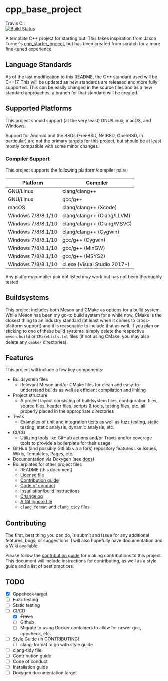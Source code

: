 # cpp_base_project

Travis CI:\
[![Build Status](https://travis-ci.com/jharmer95/cpp_base_project.svg?branch=master)](https://travis-ci.com/jharmer95/cpp_base_project)

A template C++ project for starting out. This takes inspiration from Jason Turner's [cpp_starter_project](https://github.com/lefticus/cpp_starter_project), but has been created from scratch for a more fine-tuned experience.

## Language Standards

As of the last modification to this README, the C++ standard used will be C++17. This will be updated as new standards are released and more fully supported. This can be easily changed in the source files and as a new standard approaches, a branch for that standard will be created.

## Supported Platforms

This project should support (at the very least) GNU/Linux, macOS, and Windows.

Support for Android and the BSDs (FreeBSD, NetBSD, OpenBSD, in particular) are not the primary targets for this project, but should be at least mostly compatible with some minor changes.

### Compiler Support

This project supports the following platform/compiler pairs:

| Platform | Compiler |
| --- | --- |
| GNU/Linux | clang/clang++ |
| GNU/Linux | gcc/g++ |
| macOS | clang/clang++ (Xcode) |
| Windows 7/8/8.1/10 | clang/clang++ (Clang/LLVM) |
| Windows 7/8/8.1/10 | clang/clang++ (Clang/MSVC) |
| Windows 7/8/8.1/10 | clang/clang++ (Cygwin) |
| Windows 7/8/8.1/10 | gcc/g++ (Cygwin) |
| Windows 7/8/8.1/10 | gcc/g++ (MinGW) |
| Windows 7/8/8.1/10 | gcc/g++ (MSYS2) |
| Windows 7/8/8.1/10 | cl.exe (Visual Studio 2017+) |

Any platform/compiler pair not listed _may_ work but has not been thoroughly tested.

## Buildsystems

This project includes both Meson and CMake as options for a build system. While Meson has been my go-to build system for a while now, CMake is the closest thing to an industry standard (at least when it comes to cross-platform support) and it is reasonable to include that as well. If you plan on sticking to one of these build systems, simply delete the respective `meson.build` or `CMakeLists.txt` files (if not using CMake, you may also delete any `cmake/` directories).

## Features

This project will include a few key components:

- Buildsystem files
  - Relevant Meson and/or CMake files for clean and easy-to-understand builds as well as efficient compilation and linking
- Project structure
  - A project layout consisting of buildsystem files, configuration files, source files, header files, scripts & tools, testing files, etc. all properly placed in the appropriate directories
- Tests
  - Examples of unit and integration tests as well as fuzz testing, static testing, static analysis, dynamic analysis, etc.
- CI/CD
  - Utilizing tools like GitHub actions and/or Travis and/or coverage tools to provide a boilerplate for their usage
- GitHub (and possibly GitLab via a fork) repository features like Issues, Wikis, Templates, Pages, etc.
- Documentation via Doxygen (see [docs](docs/index.html))
- Boilerplates for other project files
  - README (this document)
  - [License file](LICENSE)
  - [Contribution guide](CONTRIBUTING.md)
  - [Code of conduct](CODE_OF_CONDUCT.md)
  - [Installation/build instructions](INSTALL.md)
  - [Changelog](CHANGELOG.md)
  - [A Git ignore file](.gitignore)
  - [`clang_format`](.clang-format) and [`clang_tidy`](.clang-tidy) files

## Contributing

The first, best thing you can do, is submit and Issue for any additional features, bugs, or suggestions. I will also hopefully have documentation and a Wiki available.

Please follow the [contribution guide](CONTRIBUTING.md) for making contributions to this project. This document will include instructions for contributing, as well as a style guide and a list of best practices.

## TODO

- [X] ~~Cppcheck target~~
- [ ] Fuzz testing
- [ ] Static testing
- [ ] CI/CD
  - [X] ~~Travis~~
  - [ ] Github
  - [ ] Migrate to using Docker containers to allow for newer gcc, cppcheck, etc.
- [ ] Style Guide (in [CONTRIBUTING](CONTRIBUTING.md))
  - [ ] clang-format to go with style guide
- [ ] clang-tidy file
- [ ] Contribution guide
- [ ] Code of conduct
- [ ] Installation guide
- [ ] Doxygen documentation target
